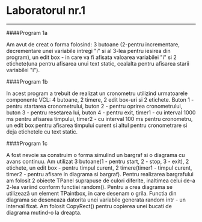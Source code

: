 # Laboratorul nr.1

---

####Program 1a

Am avut de creat o forma folosind: 3 butoane (2-pentru incrementare, decrementare unei variabile intregi "i" si al 3-lea pentru iesirea din program),
un edit box - in care va fi afisata valoarea variabilei "i" si 2 etichete(una pentru afisarea unui text static, cealalta pentru afisarea starii variabilei "i"). 

####Program 1b

In acest program a trebuit de realizat un cronometru utilizind urmatoarele componente VCL: 4 butoane, 2 timere, 2 edit box-uri si 2 etichete. 
Buton 1 - pentru startarea cronometrului, buton 2 - pentru oprirea cronometrului, buton 3 - pentru resetarea lui, buton 4 - pentru exit, timer1 - cu interval 
1000 ms pentru afisarea timpului, timer2 - cu interval 100 ms pentru cronometru, un edit box pentru afisarea timpului curent si altul pentru cronometrare 
si deja etichetele cu text static.

####Program 1c

A fost nevoie sa construim o forma simulind un bargraf si o diagrama cu avans continuu. Am utilizat 3 butoane(1 - pentru start, 2 - stop, 3 - exit), 2 etichete, 
un edit box - pentru timpul curent, 2 timere(timer1 - timpul curent, timer2 - pentru afisare in diagrama si bargraf). Pentru realizarea bargrafului am folosit
2 obiecte TPanel suprapuse de culori diferite, inaltimea celui de-a 2-lea variind conform functiei random(). Pentru a crea diagrama se utilizează un element 
TPaintbox, in care desenam o grila. Functia din diagrama se deseneaza datorita unei variabile generata random intr - un interval fixat. Am folosit CopyRect() 
pentru copierea unei bucati de diagrama mutind-o la dreapta.


